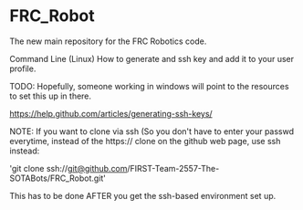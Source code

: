# FRC_Robot
The new main repository for the FRC Robotics code.

Command Line (Linux)
How to generate and ssh key and add it to your user profile.

TODO: Hopefully, someone working in windows will point to the resources to set this up in there.

https://help.github.com/articles/generating-ssh-keys/

NOTE: If you want to clone via ssh (So you don't have to enter your passwd everytime, instead of the https:// clone on the github web page, use ssh instead:

'git clone ssh://git@github.com/FIRST-Team-2557-The-SOTABots/FRC_Robot.git'

This has to be done AFTER you get the ssh-based environment set up.

